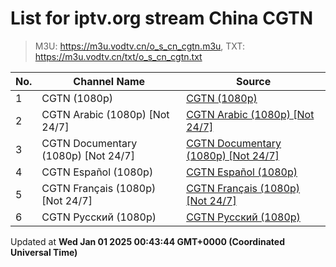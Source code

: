 # List for **iptv.org stream China CGTN**

> M3U: <https://m3u.vodtv.cn/o_s_cn_cgtn.m3u>, TXT: <https://m3u.vodtv.cn/txt/o_s_cn_cgtn.txt>

| No.  | Channel Name | Source |
| --- | ------------ | --- |
| 1 | CGTN (1080p) | [CGTN (1080p)](https://english-livebkws.cgtn.com/live/encgtn.m3u8) |
| 2 | CGTN Arabic (1080p) [Not 24/7] | [CGTN Arabic (1080p) [Not 24/7]](https://arabic-livews.cgtn.com/hls/LSveq57bErWLinBnxosqjisZ220802LSTefTAS9zc9mpU08y3np9TH220802cd/playlist.m3u8) |
| 3 | CGTN Documentary (1080p) [Not 24/7] | [CGTN Documentary (1080p) [Not 24/7]](https://english-livebkali.cgtn.com/live/doccgtn.m3u8) |
| 4 | CGTN Español (1080p) | [CGTN Español (1080p)](https://espanol-livews.cgtn.com/hls/LSveOGBaBw41Ea7ukkVAUdKQ220802LSTexu6xAuFH8VZNBLE1ZNEa220802cd/playlist.m3u8) |
| 5 | CGTN Français (1080p) [Not 24/7] | [CGTN Français (1080p) [Not 24/7]](https://francais-livews.cgtn.com/hls/LSvev95OuFZtKLc6CeKEFYXj220802LSTeV6PO0Ut9r71Uq3k5goCA220802cd/playlist.m3u8) |
| 6 | CGTN Русский (1080p) | [CGTN Русский (1080p)](https://russian-livews.cgtn.com/hls/LSvexABhNipibK5KRuUkvHZ7220802LSTeze9o8tdFXMHsb1VosgoT220802cd/playlist.m3u8) |

Updated at **Wed Jan 01 2025 00:43:44 GMT+0000 (Coordinated Universal Time)**
